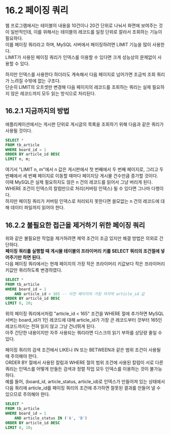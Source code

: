 # 16.2 페이징 쿼리

웹 프로그램에서는 테이블의 내용을 10건이나 20건 단위로 나눠서 화면에 보여주는 것이 일반적인데, 이를 위해서는 테이블의 레코드를 일정 단위로 잘라서 조회하는 기능이 필요하다.  
이를 페이징 쿼리라고 하며, MySQL 서버에서 페이징하려면 LIMIT 기능을 많이 사용한다.  
LIMIT가 사용된 페이징 쿼리가 인덱스를 이용할 수 있다면 크게 성능상의 문제없이 사용할 수 있다.

하지만 인덱스를 사용한다 하더라도 계속해서 다음 페이지로 넘어가면 조금씩 조회 쿼리가 느려질 수밖에 없는 구조다.  
단순히 LIMIT의 오프셋만 변경해 다음 페이지의 레코드를 조회하는 쿼리는 실제 필요하지 않은 레코드까지 모두 읽는 방식으로 처리된다.

## 16.2.1 지금까지의 방법

애플리케이션에서는 게시판 단위로 게시글의 목록을 조회하기 위해 다음과 같은 쿼리가 사용될 것이다.

```sql
SELECT *
FROM tb_article
WHERE board_id = 1
ORDER BY article_id DESC
LIMIT n, m;
```

여기서 "LIMIT n, m"에서 n 값은 게시판에서 첫 번째에서 두 번째 페이지로, 그리고 두 번째에서 세 번째 페이지로 이동할 때마다 페이지당 게시물 건수만큼 증가할 것이다.  
이때 MySQL은 실제 필요하지도 않은 n 건의 레코드를 읽어서 그냥 버리게 된다.  
WHERE 조건이 인덱스의 칼럼만으로 처리(커버링 인덱스) 될 수 있다면 그나마 다행이다.  
하지만 페이징 쿼리가 커버링 인덱스로 처리되지 못한다면 쓸모없는 n 건의 레코드에 대해 데이터 파일까지 읽어야 한다.

## 16.2.2 불필요한 접근을 제거하기 위한 페이징 쿼리

위와 같은 불필요한 작업을 제거하려면 제약 조건이 조금 있지만 해결 방법은 의외로 간단하다.  
**페이징 쿼리를 실행할 때 게시물 테이블의 프라이머리 키를 SELECT 쿼리의 조건절에 넣어주기만 하면 된다.**  
다음 페이징 쿼리에서는 현재 페이지의 가장 작은 프라이머리 키값보다 작은 프라이머리 키값만 쿼리하도록 변경하였다.

```sql
SELECT *
FROM tb_article
WHERE board_id = 1
    AND article_id < 165 -- 이전 페이지의 가장 마지막 article_id 값
ORDER BY article_id DESC
LIMIT 0, 20;
```

위의 페이징 쿼리에서처럼 "article_id < 165" 조건을 WHERE 절에 추가하면 MySQL 서버는 board_id가 1인 레코드에 대해 article_id가 가장 큰 레코드부터 것부터 165인 레코드까지는 전혀 읽지 않고 그냥 건너뛰게 된다.  
아주 간단한 내용이지만 자주 사용되는 쿼리라면 디스크의 읽기 부하를 상당량 줄일 수 있다.

페이징 쿼리의 검색 조건에서 LIKE나 IN 또는 BETWEEN과 같은 범위 조건이 사용될 때 주의해야 한다.  
ORDER BY 절에서 사용된 칼럼과 WHERE 절의 범위 조건에 사용된 칼럼이 서로 다른 쿼리는 인덱스를 어떻게 만들든 검색과 정렬 작업 모두 인덱스를 이용하는 것이 불가능하다.  
예를 들어, (board_id, article_status, article_id)로 인덱스가 만들어져 있는 상태에서 다음 쿼리에 article_id를 페이징 쿼리의 조건에 추가하면 잘못된 결과를 만들어 낼 수 있으므로 주의해야 한다.

```sql
SELECT *
FROM tb_article
WHERE board_id = 1
    AND article_status IN ('A', 'B')
ORDER BY article_id DESC
LIMIT 0, 20;
```
